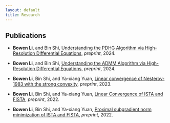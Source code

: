 ```yaml
---
layout: default
title: Research
---
```



<h2 id="research">Publications</h2>
          <ul>
            <li>
              <p><strong>Bowen Li</strong>, and Bin Shi,
                <a href="https://arxiv.org/abs/2403.11139">Understanding the PDHG Algorithm via High-Resolution Differential Equations</a>,
                <i>preprint</i>, 2024.</p>
            </li>
            <li>
              <p><strong>Bowen Li</strong>, and Bin Shi,
                <a href="https://arxiv.org/abs/2401.07096">Understanding the ADMM Algorithm via High-Resolution Differential Equations</a>,
                <i>preprint</i>, 2024.</p>
            </li>
            <li>
              <p><strong>Bowen Li</strong>, Bin Shi, and Ya-xiang Yuan,
                <a href="https://arxiv.org/abs/2306.09694">Linear convergence of Nesterov-1983 with the strong convexity</a>,
                <i>preprint</i>, 2023.</p>
            </li>
            <li>
              <p><strong>Bowen Li</strong>, Bin Shi, and Ya-xiang Yuan,
                <a href="https://arxiv.org/abs/2212.06319">Linear Convergence of ISTA and FISTA</a>,
                <i>preprint</i>, 2022.</p>
             </li>
             <li>
              <p><strong>Bowen Li</strong>, Bin Shi, and Ya-xiang Yuan,
                <a href="https://arxiv.org/abs/2211.01610">Proximal subgradient norm minimization of ISTA and FISTA</a>,
                <i>preprint</i>, 2022.</p>
            </li>
          </ul>
